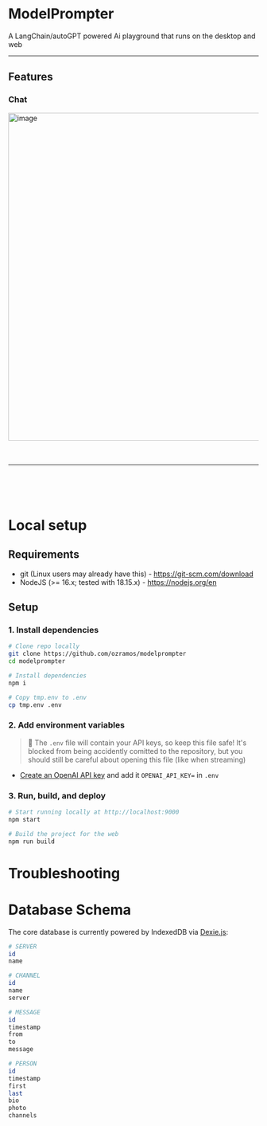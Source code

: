 # ModelPrompter

A LangChain/autoGPT powered Ai playground that runs on the desktop and web

---

## Features
### Chat
<img width="658" alt="image" src="https://user-images.githubusercontent.com/69949201/236559884-6fa4ac20-748f-40db-9994-4d7f4dacbd01.png">

<br>
<br>
<br>
<hr>
<br>
<br>
<br>

# Local setup
## Requirements
- git (Linux users may already have this) - https://git-scm.com/download
- NodeJS (>= 16.x; tested with 18.15.x) - https://nodejs.org/en

## Setup
### 1. Install dependencies
```bash
# Clone repo locally
git clone https://github.com/ozramos/modelprompter
cd modelprompter

# Install dependencies
npm i

# Copy tmp.env to .env
cp tmp.env .env
```

### 2. Add environment variables
> 🚨 The `.env` file will contain your API keys, so keep this file safe! It's blocked from being accidently comitted to the repository, but you should still be careful about opening this file (like when streaming)

- [Create an OpenAI API key](https://platform.openai.com/account/api-keys) and add it `OPENAI_API_KEY=` in `.env`


### 3. Run, build, and deploy
```bash
# Start running locally at http://localhost:9000
npm start

# Build the project for the web
npm run build
```


# Troubleshooting


# Database Schema
The core database is currently powered by IndexedDB via [Dexie.js](https://dexie.org/):

```bash
# SERVER
id
name

# CHANNEL
id
name
server

# MESSAGE
id
timestamp
from
to
message

# PERSON
id
timestamp
first
last
bio
photo
channels
```
